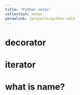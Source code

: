 ```yaml
---
title: "Python notes"
collection: notes
permalink: /projects/python-note
---
```


# decorator
# iterator
# what is __name__?